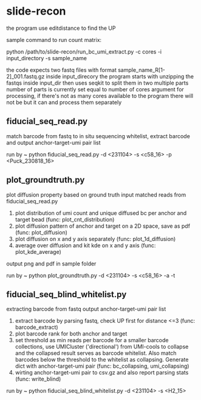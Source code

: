 # slide-recon

the program use editdistance to find the UP

sample command to run count matrix:

python /path/to/slide-recon/run_bc_umi_extract.py -c cores -i input_directory -s sample_name

the code expects two fastq files with format sample_name_R[1-2]_001.fastq.gz inside input_direcory
the program starts with unzipping the fastqs inside input_dir then uses seqkit to split them in two multiple parts
number of parts is currently set equal to number of cores argument for processing, if there's not as many cores available to the program there will not be  but it can 
and process them separately 


## fiducial_seq_read.py
match barcode from fastq to in situ sequencing whitelist, extract barcode and output anchor-target-umi pair list

run by
~ python fiducial_seq_read.py  -d <231104> -s <c58_16> -p <Puck_230818_16>


## plot_groundtruth.py
plot diffusion property based on ground truth
input matched reads from fiducial_seq_read.py

1. plot distribution of umi count and unique diffused bc per anchor and target bead (func: plot_cnt_distribution)
2. plot diffusion pattern of anchor and target on a 2D space, save as pdf (func: plot_diffusion)
3. plot diffusion on x and y axis separately (func: plot_1d_diffusion)
4. average over diffusion and kit kde on x and y axis (func: plot_kde_average)

output png and pdf in sample folder

run by
~ python plot_groundtruth.py  -d <231104> -s <c58_16> -a <V9A30> -t <V10>


## fiducial_seq_blind_whitelist.py
extracting barcode from fastq
output anchor-target-umi pair list

1. extract barcode by parsing fastq, check UP first for distance <=3 (func: barcode_extract)
2. plot barcode rank for both anchor and target
3. set threshold as min reads per barcode for a smaller barcode collections, use UMICluster ('directional') from UMI-cools to collapse and the collapsed result serves as barcode whitelist. Also match barcodes below the threshold to the whitelist as collapsing. Generate dict with anchor-target-umi pair (func: bc_collapsing, umi_collapsing)
4. wirting anchor-target-umi pair to csv.gz and also report parsing stats (func: write_blind)

run by
~ python fiducial_seq_blind_whitelist.py  -d <231104> -s <H2_15>